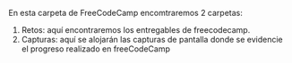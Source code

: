 En esta carpeta de FreeCodeCamp encomtraremos 2 carpetas:

1) Retos: aquí encontraremos los entregables de freecodecamp.
2) Capturas: aquí se alojarán las capturas de pantalla donde se evidencie el progreso realizado en freeCodeCamp

